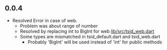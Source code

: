 ## 0.0.4

- Resolved Error in case of web.
  - Problem was about range of number
  - Resolved by replacing int to BigInt for web [lib/src/tsid_web.dart](tsid_web.dart)
  - Some types are mismatched in tsid_default.dart and tsid_web.dart
    - Probably 'BigInt' will be used instead of 'int' for public methods